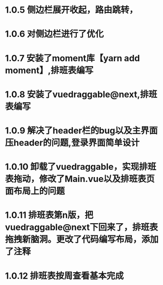 # 1.0.5 侧边栏展开收起，路由跳转，
# 1.0.6 对侧边栏进行了优化
# 1.0.7 安装了moment库【yarn add moment】,排班表编写
# 1.0.8 安装了vuedraggable@next,排班表编写
# 1.0.9 解决了header栏的bug以及主界面压header的问题,登录界面简单设计
# 1.0.10 卸载了vuedraggable，实现排班表拖动，修改了Main.vue以及排班表页面布局上的问题
# 1.0.11 排班表第n版，把vuedraggable@next下回来了，排班表拖拽新脑洞。更改了代码编写布局，添加了注释
# 1.0.12 排班表按周查看基本完成
